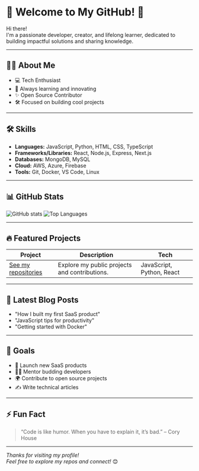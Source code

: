 # 👋 Welcome to My GitHub! 🚀

Hi there!  
I'm a passionate developer, creator, and lifelong learner, dedicated to building impactful solutions and sharing knowledge.

---

## 🧑‍💻 About Me

- 💻 Tech Enthusiast
- 🚀 Always learning and innovating
- ✨ Open Source Contributor
- 🛠️ Focused on building cool projects

---

## 🛠️ Skills

- **Languages:** JavaScript, Python, HTML, CSS, TypeScript
- **Frameworks/Libraries:** React, Node.js, Express, Next.js
- **Databases:** MongoDB, MySQL
- **Cloud:** AWS, Azure, Firebase
- **Tools:** Git, Docker, VS Code, Linux

---

## 📊 GitHub Stats

![GitHub stats](https://github-readme-stats.vercel.app/api?username=deepakrajjs&show_icons=true&theme=radical)
![Top Languages](https://github-readme-stats.vercel.app/api/top-langs/?username=deepakrajjs&layout=compact&theme=radical)

---

## 🔥 Featured Projects

| Project | Description | Tech |
|---------|-------------|------|
| [See my repositories](https://github.com/deepakrajjs?tab=repositories) | Explore my public projects and contributions. | JavaScript, Python, React |

---

## 📝 Latest Blog Posts

<!-- BLOG-POST-LIST:START -->
- "How I built my first SaaS product"
- "JavaScript tips for productivity"
- "Getting started with Docker"
<!-- BLOG-POST-LIST:END -->

---

## 🎯 Goals

- 🚀 Launch new SaaS products
- 👨‍🏫 Mentor budding developers
- 🌍 Contribute to open source projects
- ✍️ Write technical articles

---

## ⚡ Fun Fact

> “Code is like humor. When you have to explain it, it’s bad.” – Cory House

---

_Thanks for visiting my profile!  
Feel free to explore my repos and connect!_ 😊
